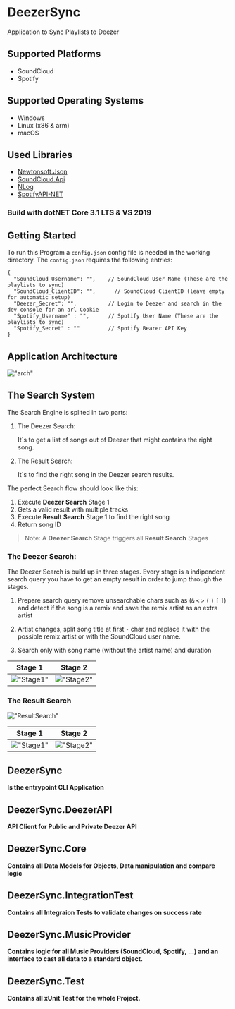 # DeezerSync
Application to Sync Playlists to Deezer

## Supported Platforms
+ SoundCloud
+ Spotify

## Supported Operating Systems
+ Windows
+ Linux (x86 & arm)
+ macOS

## Used Libraries
+ [Newtonsoft.Json](https://github.com/JamesNK/Newtonsoft.Json)
+ [SoundCloud.Api](https://github.com/prayzzz/SoundCloud.Api)
+ [NLog](https://github.com/NLog/NLog)
+ [SpotifyAPI-NET](https://github.com/JohnnyCrazy/SpotifyAPI-NET)

### Build with dotNET Core 3.1 LTS & VS 2019

## Getting Started
To run this Program a `config.json` config file is needed in the working directory.
The `config.json` requires the following entries:

```console
{
  "SoundCloud_Username": "",    // SoundCloud User Name (These are the playlists to sync)
  "SoundCloud_ClientID": "",	  // SoundCloud ClientID (leave empty for automatic setup)
  "Deezer_Secret": "",          // Login to Deezer and search in the dev console for an arl Cookie
  "Spotify_Username" : "",      // Spotify User Name (These are the playlists to sync)
  "Spotify_Secret" : ""         // Spotify Bearer API Key
}
```

## Application Architecture
!["arch"](img/overview.png)

## The Search System

The Search Engine is splited in two parts:
1. The Deezer Search:

   It´s to get a list of songs out of Deezer that might contains the right song.
1. The Result Search:

   It´s to find the right song in the Deezer search results.

The perfect Search flow should look like this:
1. Execute __Deezer Search__ Stage 1
1. Gets a valid result with multiple tracks
1. Execute __Result Search__ Stage 1 to find the right song
1. Return song ID

> Note: A __Deezer Search__ Stage triggers all __Result Search__ Stages

### The Deezer Search:
The Deezer Search is build up in three stages.
Every stage is a indipendent search query you have to get an empty result in order to jump through the stages.

1. Prepare search query remove unsearchable chars such as (`&`  `<`  `>`  `(`  `)`  `[`  `]`) and detect if the song is a remix and save the remix artist as an extra artist

1. Artist changes, split song title at first `-` char and replace it with the possible remix artist or with the SoundCloud user name.

1. Search only with song name (without the artist name) and duration

__Stage 1__            |  __Stage 2__
:-------------------------:|:-------------------------:
!["Stage1"](img/PrepareSearch_1.png)  |  !["Stage2"](img/PrepareSearch_2.png)


### The Result Search
!["ResultSearch"](img/SearchFlow.png)

__Stage 1__            |  __Stage 2__
:-------------------------:|:-------------------------:
!["Stage1"](img/ResultSearch_1.png)  |  !["Stage2"](img/ResultSearch_2.png)

## DeezerSync
__Is the entrypoint CLI Application__

## DeezerSync.DeezerAPI
__API Client for Public and Private Deezer API__

## DeezerSync.Core
__Contains all Data Models for Objects, Data manipulation and compare logic__

## DeezerSync.IntegrationTest
__Contains all Integraion Tests to validate changes on success rate__

## DeezerSync.MusicProvider
__Contains logic for all Music Providers (SoundCloud, Spotify, ...) and an interface to cast all data to a standard object.__

## DeezerSync.Test
__Contains all xUnit Test for the whole Project.__
